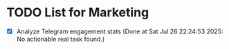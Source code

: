 # TODO List for Marketing

- [x] Analyze Telegram engagement stats  (Done at Sat Jul 26 22:24:53 2025: No actionable real task found.)